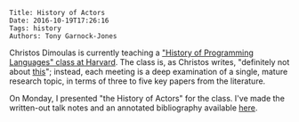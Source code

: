     Title: History of Actors
    Date: 2016-10-19T17:26:16
    Tags: history
    Authors: Tony Garnock-Jones

Christos Dimoulas is currently teaching a
["History of Programming Languages" class at Harvard](http://www.seas.harvard.edu/courses/cs252/2016fa/).
The class is, as Christos writes, "definitely not about
[this](https://www.levenez.com/lang/lang_letter.pdf)"; instead, each
meeting is a deep examination of a single, mature research topic, in
terms of three to five key papers from the literature.

On Monday, I presented "the History of Actors" for the class. I've
made the written-out talk notes and an annotated bibliography
available [here](https://eighty-twenty.org/2016/10/18/actors-hopl).

